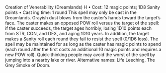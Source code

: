 Creation of Venerability (Dreamlands) H
• Cost:  12 magic points; 1D8 Sanity points 
•
 Cast
ing time: 1 round
This spell may only be cast in the Dreamlands. Grayish 
dust blows from the caster’s hands toward the target’s face. 
The caster makes an opposed POW roll versus the target 
of the spell: if the caster succeeds, the target ages horribly, 
losing 1D10 points each from STR, CON, and DEX, and 
aging 1D10 years. In addition, the target makes a Sanity 
roll each round they fail to resist the spell (0/1D6 loss). 
The spell may be maintained for as long as the caster has 
magic points to spend (each round after the first costs an 
additional 10 magic points and requires a new POW roll).
Quick-thinking people may avoid the worst of the spell 
by jumping into a nearby lake or river.
Alternative names: Life Leeching, The Grey Smoke of Doom.

